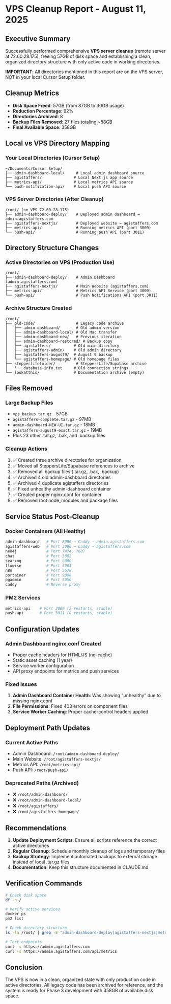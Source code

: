 # VPS Cleanup Report - August 11, 2025

## Executive Summary
Successfully performed comprehensive **VPS server cleanup** (remote server at 72.60.28.175), freeing 57GB of disk space and establishing a clean, organized directory structure with only active code in working directories.

**IMPORTANT**: All directories mentioned in this report are on the VPS server, NOT in your local Cursor Setup folder.

## Cleanup Metrics
- **Disk Space Freed**: 57GB (from 87GB to 30GB usage)
- **Reduction Percentage**: 92%
- **Directories Archived**: 8
- **Backup Files Removed**: 27 files totaling ~58GB
- **Final Available Space**: 358GB

## Local vs VPS Directory Mapping

### Your Local Directories (Cursor Setup)
```
~/Documents/Cursor Setup/
├── admin-dashboard-local/     # Local admin dashboard source
├── agistaffers/              # Local Next.js app source
├── metrics-api/              # Local metrics API source
└── push-notification-api/    # Local push API source
```

### VPS Server Directories (After Cleanup)
```
/root/ (on VPS 72.60.28.175)
├── admin-dashboard-deploy/    # Deployed admin dashboard → admin.agistaffers.com
├── agistaffers-nextjs/        # Deployed website → agistaffers.com
├── metrics-api/               # Running metrics API (port 3009)
└── push-api/                  # Running push API (port 3011)
```

## Directory Structure Changes

### Active Directories on VPS (Production Use)
```
/root/
├── admin-dashboard-deploy/    # Admin Dashboard (admin.agistaffers.com)
├── agistaffers-nextjs/        # Main Website (agistaffers.com)
├── metrics-api/               # Metrics API Service (port 3009)
└── push-api/                  # Push Notifications API (port 3011)
```

### Archive Structure Created
```
/root/
├── old-code/                  # Legacy code archive
│   ├── admin-dashboard/       # Old admin version
│   ├── admin-dashboard-local/ # Old Mac transfer
│   ├── admin-dashboard-new/   # Previous iteration
│   ├── admin-dashboard-restored/ # Backup copy
│   ├── agistaffers/          # Old main directory
│   ├── agistaffers-admin/    # Old admin directory
│   ├── agistaffers-august9/  # August 9 backup
│   └── agistaffers-homepage/ # Old homepage files
├── stepperlifefolder/         # SteppersLife/Supabase archive
│   └── database-info.txt     # Old connection strings
└── lookatthis/               # Documentation archive (empty)
```

## Files Removed
### Large Backup Files
- `vps_backup.tar.gz` - 57GB
- `agistaffers-complete.tar.gz` - 97MB
- `admin-dashboard-NEW-UI.tar.gz` - 18MB
- `agistaffers-august9-exact.tar.gz` - 19MB
- Plus 23 other .tar.gz, .bak, and .backup files

### Cleanup Actions
1. ✅ Created three archive directories for organization
2. ✅ Moved all SteppersLife/Supabase references to archive
3. ✅ Removed all backup files (.tar.gz, .bak, .backup)
4. ✅ Archived 4 old admin-dashboard directories
5. ✅ Archived 4 duplicate agistaffers directories
6. ✅ Fixed unhealthy admin-dashboard container
7. ✅ Created proper nginx.conf for container
8. ✅ Removed root node_modules and package files

## Service Status Post-Cleanup

### Docker Containers (All Healthy)
```bash
admin-dashboard   # Port 8080 → Caddy → admin.agistaffers.com
agistaffers-web   # Port 3000 → Caddy → agistaffers.com
neo4j             # Port 7474, 7687
chat              # Port 3002
searxng           # Port 8090
flowise           # Port 3001
n8n               # Port 5678
portainer         # Port 9000
pgadmin           # Port 5050
caddy             # Reverse proxy
```

### PM2 Services
```bash
metrics-api    # Port 3009 (2 restarts, stable)
push-api       # Port 3011 (0 restarts, stable)
```

## Configuration Updates

### Admin Dashboard nginx.conf Created
- Proper cache headers for HTML/JS (no-cache)
- Static asset caching (1 year)
- Service worker configuration
- API proxy endpoints for metrics and push services

### Fixed Issues
1. **Admin Dashboard Container Health**: Was showing "unhealthy" due to missing nginx.conf
2. **File Permissions**: Fixed 403 errors on component files
3. **Service Worker Caching**: Proper cache-control headers applied

## Deployment Path Updates

### Current Active Paths
- Admin Dashboard: `/root/admin-dashboard-deploy/`
- Main Website: `/root/agistaffers-nextjs/`
- Metrics API: `/root/metrics-api/`
- Push API: `/root/push-api/`

### Deprecated Paths (Archived)
- ❌ `/root/admin-dashboard/`
- ❌ `/root/admin-dashboard-local/`
- ❌ `/root/agistaffers/`
- ❌ `/root/agistaffers-homepage/`

## Recommendations

1. **Update Deployment Scripts**: Ensure all scripts reference the correct active directories
2. **Regular Cleanup**: Schedule monthly cleanup of logs and temporary files
3. **Backup Strategy**: Implement automated backups to external storage instead of local .tar.gz files
4. **Documentation**: Keep this structure documented in CLAUDE.md

## Verification Commands

```bash
# Check disk space
df -h /

# Verify active services
docker ps
pm2 list

# Check directory structure
ls -la /root/ | grep -E "admin-dashboard-deploy|agistaffers-nextjs|metrics-api|push-api"

# Test endpoints
curl -s https://admin.agistaffers.com
curl -s https://admin.agistaffers.com/api/metrics
```

## Conclusion
The VPS is now in a clean, organized state with only production code in active directories. All legacy code has been archived for reference, and the system is ready for Phase 3 development with 358GB of available disk space.